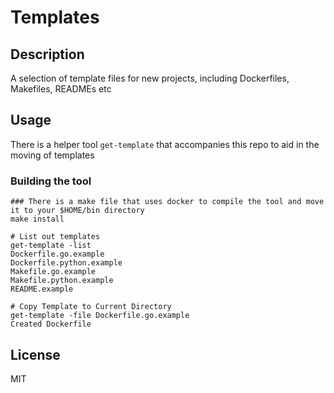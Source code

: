 # Templates

## Description

A selection of template files for new projects, including Dockerfiles, Makefiles, READMEs etc

## Usage

There is a helper tool `get-template` that accompanies this repo to aid in the moving of templates

### Building the tool

```shell
### There is a make file that uses docker to compile the tool and move it to your $HOME/bin directory
make install
```

```shell
# List out templates
get-template -list
Dockerfile.go.example
Dockerfile.python.example
Makefile.go.example
Makefile.python.example
README.example

# Copy Template to Current Directory
get-template -file Dockerfile.go.example
Created Dockerfile
```

## License

MIT
